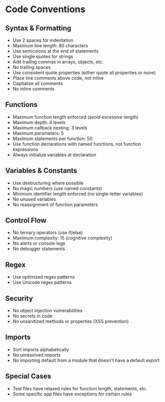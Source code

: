# Code Conventions

## Syntax & Formatting
- Use 2 spaces for indentation
- Maximum line length: 80 characters
- Use semicolons at the end of statements
- Use single quotes for strings
- Add trailing commas in arrays, objects, etc.
- No trailing spaces
- Use consistent quote properties (either quote all properties or none)
- Place line comments above code, not inline
- Capitalize all comments
- No inline comments

## Functions
- Maximum function length enforced (avoid excessive length)
- Maximum depth: 4 levels
- Maximum callback nesting: 3 levels
- Maximum parameters: 5
- Maximum statements per function: 50
- Use function declarations with named functions, not function expressions
- Always initialize variables at declaration

## Variables & Constants
- Use destructuring where possible
- No magic numbers (use named constants)
- Minimum identifier length enforced (no single-letter variables)
- No unused variables
- No reassignment of function parameters

## Control Flow
- No ternary operators (use if/else)
- Maximum complexity: 15 (cognitive complexity)
- No alerts or console logs
- No debugger statements

## Regex
- Use optimized regex patterns
- Use Unicode regex patterns

## Security
- No object injection vulnerabilities
- No secrets in code
- No unsanitized methods or properties (XSS prevention)

## Imports
- Sort imports alphabetically
- No unresolved imports
- No importing default from a module that doesn't have a default export

## Special Cases
- Test files have relaxed rules for function length, statements, etc.
- Some specific app files have exceptions for certain rules 
